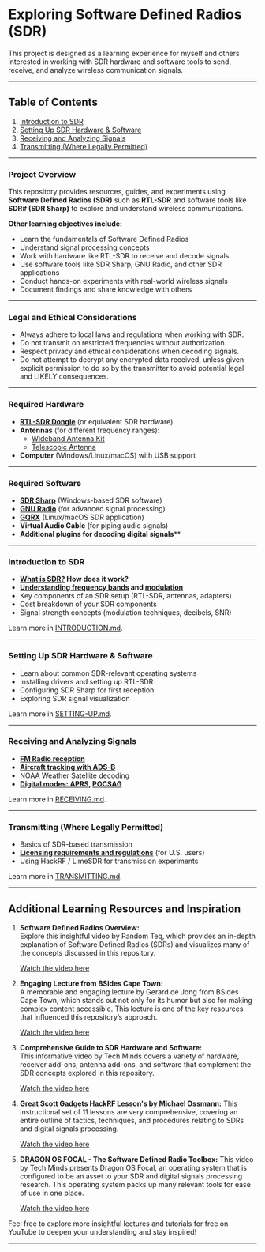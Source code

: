 # Exploring Software Defined Radios (SDR)

This project is designed as a learning experience for myself and others interested in working with SDR hardware and software tools to send, receive, and analyze wireless communication signals.

---
## **Table of Contents**

1. [Introduction to SDR](introduction.md)
2. [Setting Up SDR Hardware & Software](setting-up.md)
3. [Receiving and Analyzing Signals](receiving.md)
4. [Transmitting (Where Legally Permitted)](transmitting.md)

---
### Project Overview

This repository provides resources, guides, and experiments using **Software Defined Radios (SDR)** such as **RTL-SDR** and software tools like **SDR# (SDR Sharp)** to explore and understand wireless communications.

 **Other learning objectives include:**
- Learn the fundamentals of Software Defined Radios
- Understand signal processing concepts
- Work with hardware like RTL-SDR to receive and decode signals
- Use software tools like SDR Sharp, GNU Radio, and other SDR applications
- Conduct hands-on experiments with real-world wireless signals
- Document findings and share knowledge with others

---
### Legal and Ethical Considerations

- Always adhere to local laws and regulations when working with SDR.
- Do not transmit on restricted frequencies without authorization.
- Respect privacy and ethical considerations when decoding signals.
- Do not attempt to decrypt any encrypted data received, unless given explicit permission to do so by the transmitter to avoid potential legal and LIKELY consequences. 

---
### Required Hardware

- **[RTL-SDR Dongle](https://www.amazon.com/RTL-SDR-Blog-RTL2832U-Software-Defined/dp/B0BMKZCKTF?th=1)** (or equivalent SDR hardware)
- **Antennas** (for different frequency ranges):
    - [Wideband Antenna Kit](https://www.amazon.com/dp/B07X2LJ4HB?ref=ppx_yo2ov_dt_b_fed_asin_title)
    - [Telescopic Antenna](https://www.amazon.com/dp/B091C5Y8T7?ref=ppx_yo2ov_dt_b_fed_asin_title)
- **Computer** (Windows/Linux/macOS) with USB support

---
###  Required Software

- **[SDR Sharp](https://airspy.com/download/)** (Windows-based SDR software)
- **[GNU Radio](https://www.gnuradio.org/)** (for advanced signal processing)
- **[GQRX](https://www.gqrx.dk/)** (Linux/macOS SDR application)
- **Virtual Audio Cable** (for piping audio signals)
- **Additional plugins for decoding digital signals****

---
### Introduction to SDR

- **[What is SDR?](https://en.wikipedia.org/wiki/Software-defined_radio) How does it work?**
- **[Understanding frequency bands](https://en.wikipedia.org/wiki/Frequency_allocation) and [modulation](https://en.wikipedia.org/wiki/Modulation)**
- Key components of an SDR setup (RTL-SDR, antennas, adapters)
- Cost breakdown of your SDR components
- Signal strength concepts (modulation techniques, decibels, SNR)

Learn more in [INTRODUCTION.md](introduction.md).

---
### Setting Up SDR Hardware & Software

- Learn about common SDR-relevant operating systems
- Installing drivers and setting up RTL-SDR
- Configuring SDR Sharp for first reception
- Exploring SDR signal visualization

Learn more in [SETTING-UP.md](setting-up.md).

---
### Receiving and Analyzing Signals

- **[FM Radio reception](https://en.wikipedia.org/wiki/FM_broadcasting)**
- **[Aircraft tracking with ADS-B](https://en.wikipedia.org/wiki/Automatic_dependent_surveillance_%E2%80%93_broadcast)**
- NOAA Weather Satellite decoding
- **[Digital modes: APRS](https://en.wikipedia.org/wiki/Automatic_Packet_Reporting_System), [POCSAG](https://en.wikipedia.org/wiki/POCSAG)**

Learn more in [RECEIVING.md](receiving.md).

---
### Transmitting (Where Legally Permitted)

- Basics of SDR-based transmission
- **[Licensing requirements and regulations](https://en.wikipedia.org/wiki/Federal_Communications_Commission)** (for U.S. users)
- Using HackRF / LimeSDR for transmission experiments

Learn more in [TRANSMITTING.md](transmitting.md).

---
## Additional Learning Resources and Inspiration

1. **Software Defined Radios Overview:**  
    Explore this insightful video by Random Teq, which provides an in-depth explanation of Software Defined Radios (SDRs) and visualizes many of the concepts discussed in this repository.
   
    [Watch the video here](https://www.youtube.com/watch?v=3PIi_BFulzA&list=PLhBFZf0L5I7rwR6-8cEr4FntgLIF6CTSG&index=1)
    
3. **Engaging Lecture from BSides Cape Town:**  
    A memorable and engaging lecture by Gerard de Jong from BSides Cape Town, which stands out not only for its humor but also for making complex content accessible. This lecture is one of the key resources that influenced this repository’s approach.
   
    [Watch the video here](https://www.youtube.com/watch?v=gMwciWchH3Q&list=PLhBFZf0L5I7rwR6-8cEr4FntgLIF6CTSG&index=2)
    
5. **Comprehensive Guide to SDR Hardware and Software:**  
    This informative video by Tech Minds covers a variety of hardware, receiver add-ons, antenna add-ons, and software that complement the SDR concepts explored in this repository.
   
    [Watch the video here](https://www.youtube.com/watch?v=nB6XQSEFwVA&list=PLhBFZf0L5I7rwR6-8cEr4FntgLIF6CTSG&index=3)
	
7. **Great Scott Gadgets HackRF Lesson's by Michael Ossmann:**
	This instructional set of 11 lessons are very comprehensive, covering an entire outline of tactics, techniques, and procedures relating to SDRs and digital signals processing.

	[Watch the video here](https://www.youtube.com/watch?v=BeeSN14JUYU&list=PLu0BPYzTjiHru1KmPThmbY-8rRm3EWvUQ)

9. **DRAGON OS FOCAL - The Software Defined Radio Toolbox:**
	This video by Tech Minds presents Dragon OS Focal, an operating system that is configured to be an asset to your SDR and digital signals processing research. This operating system packs up many relevant tools for ease of use in one place.

	[Watch the video here](https://www.youtube.com/watch?v=lTBtlGGf5KE)

Feel free to explore more insightful lectures and tutorials for free on YouTube to deepen your understanding and stay inspired!

----
